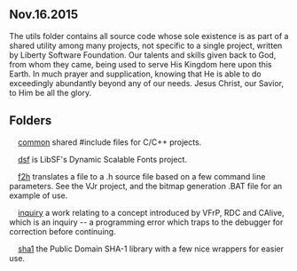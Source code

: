 Nov.16.2015
-----------

The utils folder contains all source code whose sole existence is as part of a shared utility among many projects, not specific to a single project, written by Liberty Software Foundation.  Our talents and skills given back to God, from whom they came, being used to serve His Kingdom here upon this Earth.  In much prayer and supplication, knowing that He is able to do exceedingly abundantly beyond any of our needs.  Jesus Christ, our Savior, to Him be all the glory.

Folders
-------

&nbsp;&nbsp;&nbsp;&nbsp;[common](https://github.com/RickCHodgin/libsf/tree/master/utils/common/cpp) shared #include files for C/C++ projects.

&nbsp;&nbsp;&nbsp;&nbsp;[dsf](https://github.com/RickCHodgin/libsf/tree/master/utils/dsf) is LibSF's Dynamic Scalable Fonts project.

&nbsp;&nbsp;&nbsp;&nbsp;[f2h](https://github.com/RickCHodgin/libsf/tree/master/utils/f2h) translates a file to a .h source file based on a few command line parameters.  See the VJr project, and the bitmap generation .BAT file for an example of use.

&nbsp;&nbsp;&nbsp;&nbsp;[inquiry](https://github.com/RickCHodgin/libsf/tree/master/utils/inquiry) a work relating to a concept introduced by VFrP, RDC and CAlive, which is an inquiry -- a programming error which traps to the debugger for correction before continuing.

&nbsp;&nbsp;&nbsp;&nbsp;[sha1](https://github.com/RickCHodgin/libsf/tree/master/utils/sha1) the Public Domain SHA-1 library with a few nice wrappers for easier use.

